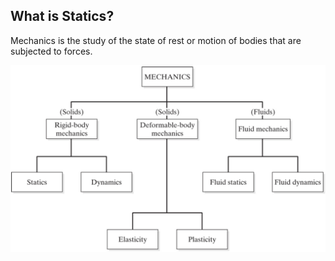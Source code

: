 ## What is Statics?

Mechanics is the study of the state of rest or motion of bodies that are subjected to forces.

![mechanics subjects](images/mechanics-subjects.png)
